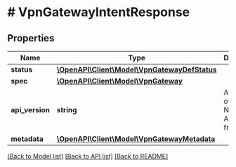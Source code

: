 # # VpnGatewayIntentResponse

## Properties

Name | Type | Description | Notes
------------ | ------------- | ------------- | -------------
**status** | [**\OpenAPI\Client\Model\VpnGatewayDefStatus**](VpnGatewayDefStatus.md) |  | [optional]
**spec** | [**\OpenAPI\Client\Model\VpnGateway**](VpnGateway.md) |  | [optional]
**api_version** | **string** | API Version of the Nutanix v3 API framework. | [default to '3.1.0']
**metadata** | [**\OpenAPI\Client\Model\VpnGatewayMetadata**](VpnGatewayMetadata.md) |  |

[[Back to Model list]](../../README.md#models) [[Back to API list]](../../README.md#endpoints) [[Back to README]](../../README.md)

